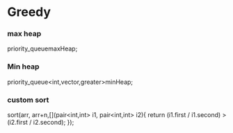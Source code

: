# Greedy

### max heap 
priority_queue<int>maxHeap;

### Min heap
priority_queue<int,vector<int>,greater<int>>minHeap;

### custom sort
sort(arr, arr+n,[](pair<int,int> i1, pair<int,int> i2){
            return (i1.first / i1.second) > (i2.first / i2.second);
        });
